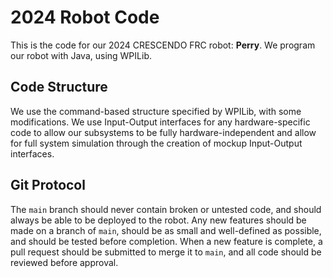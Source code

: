 # 2024 Robot Code
This is the code for our 2024 CRESCENDO FRC robot: **Perry**.
We program our robot with Java, using WPILib.

## Code Structure
We use the command-based structure specified by WPILib, with some modifications.  We use Input-Output interfaces for any hardware-specific code to allow our subsystems to be fully hardware-independent and allow for full system simulation through the creation of mockup Input-Output interfaces.

## Git Protocol
The `main` branch should never contain broken or untested code, and should always be able to be deployed to the robot.
Any new features should be made on a branch of `main`, should be as small and well-defined as possible, and should be tested before completion.
When a new feature is complete, a pull request should be submitted to merge it to `main`, and all code should be reviewed before approval.
